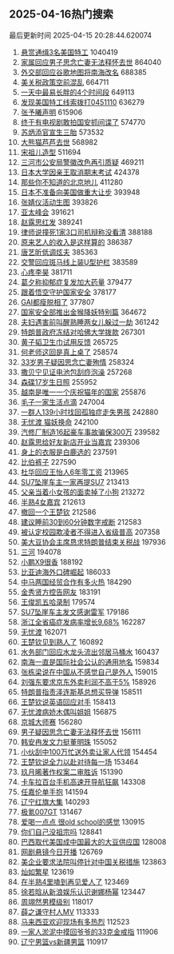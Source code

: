 ## 2025-04-16热门搜索 
最后更新时间 2025-04-15 20:28:44.620074 
1. [悬赏通缉3名美国特工](https://s.weibo.com/weibo?q=%23%E6%82%AC%E8%B5%8F%E9%80%9A%E7%BC%893%E5%90%8D%E7%BE%8E%E5%9B%BD%E7%89%B9%E5%B7%A5%23&t=31&band_rank=1&Refer=top) 1040419
1. [家属回应男子思念亡妻无法释怀去世](https://s.weibo.com/weibo?q=%23%E5%AE%B6%E5%B1%9E%E5%9B%9E%E5%BA%94%E7%94%B7%E5%AD%90%E6%80%9D%E5%BF%B5%E4%BA%A1%E5%A6%BB%E6%97%A0%E6%B3%95%E9%87%8A%E6%80%80%E5%8E%BB%E4%B8%96%23&t=31&band_rank=2&Refer=top) 864040
1. [外交部回应谷歌地图将南海改名](https://s.weibo.com/weibo?q=%23%E5%A4%96%E4%BA%A4%E9%83%A8%E5%9B%9E%E5%BA%94%E8%B0%B7%E6%AD%8C%E5%9C%B0%E5%9B%BE%E5%B0%86%E5%8D%97%E6%B5%B7%E6%94%B9%E5%90%8D%23&t=31&band_rank=2&Refer=top) 688385
1. [美关税政策空前混乱](https://s.weibo.com/weibo?q=%23%E7%BE%8E%E5%85%B3%E7%A8%8E%E6%94%BF%E7%AD%96%E7%A9%BA%E5%89%8D%E6%B7%B7%E4%B9%B1%23&t=31&band_rank=3&Refer=top) 664711
1. [一天中最易长胖的4个时间段](https://s.weibo.com/weibo?q=%23%E4%B8%80%E5%A4%A9%E4%B8%AD%E6%9C%80%E6%98%93%E9%95%BF%E8%83%96%E7%9A%844%E4%B8%AA%E6%97%B6%E9%97%B4%E6%AE%B5%23&t=31&band_rank=4&Refer=top) 649113
1. [发现美国特工线索拨打0451110](https://s.weibo.com/weibo?q=%23%E5%8F%91%E7%8E%B0%E7%BE%8E%E5%9B%BD%E7%89%B9%E5%B7%A5%E7%BA%BF%E7%B4%A2%E6%8B%A8%E6%89%930451110%23&t=31&band_rank=28&Refer=top) 636279
1. [张予曦声明](https://s.weibo.com/weibo?q=%E5%BC%A0%E4%BA%88%E6%9B%A6%E5%A3%B0%E6%98%8E&t=31&band_rank=4&Refer=top) 615906
1. [终于有电视剧敢拍国安抓间谍了](https://s.weibo.com/weibo?q=%E7%BB%88%E4%BA%8E%E6%9C%89%E7%94%B5%E8%A7%86%E5%89%A7%E6%95%A2%E6%8B%8D%E5%9B%BD%E5%AE%89%E6%8A%93%E9%97%B4%E8%B0%8D%E4%BA%86&t=31&band_rank=5&Refer=top) 574770
1. [苏炳添官宣生三胎](https://s.weibo.com/weibo?q=%23%E8%8B%8F%E7%82%B3%E6%B7%BB%E5%AE%98%E5%AE%A3%E7%94%9F%E4%B8%89%E8%83%8E%23&t=31&band_rank=6&Refer=top) 573532
1. [大熊猫芦芦去世](https://s.weibo.com/weibo?q=%23%E5%A4%A7%E7%86%8A%E7%8C%AB%E8%8A%A6%E8%8A%A6%E5%8E%BB%E4%B8%96%23&t=31&band_rank=7&Refer=top) 568982
1. [宋祖儿造型](https://s.weibo.com/weibo?q=%E5%AE%8B%E7%A5%96%E5%84%BF%E9%80%A0%E5%9E%8B&t=31&band_rank=5&Refer=top) 511694
1. [三河市公安局警徽改色再引质疑](https://s.weibo.com/weibo?q=%23%E4%B8%89%E6%B2%B3%E5%B8%82%E5%85%AC%E5%AE%89%E5%B1%80%E8%AD%A6%E5%BE%BD%E6%94%B9%E8%89%B2%E5%86%8D%E5%BC%95%E8%B4%A8%E7%96%91%23&t=31&band_rank=6&Refer=top) 469211
1. [日本大学因亲王取消期末考试](https://s.weibo.com/weibo?q=%E6%97%A5%E6%9C%AC%E5%A4%A7%E5%AD%A6%E5%9B%A0%E4%BA%B2%E7%8E%8B%E5%8F%96%E6%B6%88%E6%9C%9F%E6%9C%AB%E8%80%83%E8%AF%95&t=31&band_rank=8&Refer=top) 424378
1. [那些你不知道的北京地儿](https://s.weibo.com/weibo?q=%23%E9%82%A3%E4%BA%9B%E4%BD%A0%E4%B8%8D%E7%9F%A5%E9%81%93%E7%9A%84%E5%8C%97%E4%BA%AC%E5%9C%B0%E5%84%BF%23&t=31&band_rank=7&Refer=top) 411280
1. [日本不准备向美国做重大让步](https://s.weibo.com/weibo?q=%23%E6%97%A5%E6%9C%AC%E4%B8%8D%E5%87%86%E5%A4%87%E5%90%91%E7%BE%8E%E5%9B%BD%E5%81%9A%E9%87%8D%E5%A4%A7%E8%AE%A9%E6%AD%A5%23&t=31&band_rank=8&Refer=top) 393948
1. [张婧仪活动生图](https://s.weibo.com/weibo?q=%23%E5%BC%A0%E5%A9%A7%E4%BB%AA%E6%B4%BB%E5%8A%A8%E7%94%9F%E5%9B%BE%23&t=31&band_rank=9&Refer=top) 393826
1. [亚太峰会](https://s.weibo.com/weibo?q=%23%E4%BA%9A%E5%A4%AA%E5%B3%B0%E4%BC%9A%23&t=31&band_rank=10&Refer=top) 391621
1. [赵露思红发](https://s.weibo.com/weibo?q=%23%E8%B5%B5%E9%9C%B2%E6%80%9D%E7%BA%A2%E5%8F%91%23&t=31&band_rank=11&Refer=top) 389241
1. [律师说撞死1家3口司机辩称没看清](https://s.weibo.com/weibo?q=%23%E5%BE%8B%E5%B8%88%E8%AF%B4%E6%92%9E%E6%AD%BB1%E5%AE%B63%E5%8F%A3%E5%8F%B8%E6%9C%BA%E8%BE%A9%E7%A7%B0%E6%B2%A1%E7%9C%8B%E6%B8%85%23&t=31&band_rank=12&Refer=top) 388188
1. [原来艺人的收入是这样算的](https://s.weibo.com/weibo?q=%23%E5%8E%9F%E6%9D%A5%E8%89%BA%E4%BA%BA%E7%9A%84%E6%94%B6%E5%85%A5%E6%98%AF%E8%BF%99%E6%A0%B7%E7%AE%97%E7%9A%84%23&t=31&band_rank=13&Refer=top) 386387
1. [唐艺昕低调炫夫](https://s.weibo.com/weibo?q=%E5%94%90%E8%89%BA%E6%98%95%E4%BD%8E%E8%B0%83%E7%82%AB%E5%A4%AB&t=31&band_rank=14&Refer=top) 385363
1. [交警回应斑马线上装U型护栏](https://s.weibo.com/weibo?q=%23%E4%BA%A4%E8%AD%A6%E5%9B%9E%E5%BA%94%E6%96%91%E9%A9%AC%E7%BA%BF%E4%B8%8A%E8%A3%85U%E5%9E%8B%E6%8A%A4%E6%A0%8F%23&t=31&band_rank=15&Refer=top) 383589
1. [心疼李昊](https://s.weibo.com/weibo?q=%E5%BF%83%E7%96%BC%E6%9D%8E%E6%98%8A&t=31&band_rank=16&Refer=top) 381711
1. [葛夕称抑郁症复发加大药量](https://s.weibo.com/weibo?q=%23%E8%91%9B%E5%A4%95%E7%A7%B0%E6%8A%91%E9%83%81%E7%97%87%E5%A4%8D%E5%8F%91%E5%8A%A0%E5%A4%A7%E8%8D%AF%E9%87%8F%23&t=31&band_rank=17&Refer=top) 379477
1. [跟着悟空守护国家安全](https://s.weibo.com/weibo?q=%23%E8%B7%9F%E7%9D%80%E6%82%9F%E7%A9%BA%E5%AE%88%E6%8A%A4%E5%9B%BD%E5%AE%B6%E5%AE%89%E5%85%A8%23&t=31&band_rank=18&Refer=top) 378177
1. [GAI都瘦脱相了](https://s.weibo.com/weibo?q=GAI%E9%83%BD%E7%98%A6%E8%84%B1%E7%9B%B8%E4%BA%86&t=31&band_rank=19&Refer=top) 377807
1. [国家安全部推出金猴降妖特别篇](https://s.weibo.com/weibo?q=%23%E5%9B%BD%E5%AE%B6%E5%AE%89%E5%85%A8%E9%83%A8%E6%8E%A8%E5%87%BA%E9%87%91%E7%8C%B4%E9%99%8D%E5%A6%96%E7%89%B9%E5%88%AB%E7%AF%87%23&t=31&band_rank=20&Refer=top) 364672
1. [夫妇遇害前叫醒熟睡两女儿躲过一劫](https://s.weibo.com/weibo?q=%23%E5%A4%AB%E5%A6%87%E9%81%87%E5%AE%B3%E5%89%8D%E5%8F%AB%E9%86%92%E7%86%9F%E7%9D%A1%E4%B8%A4%E5%A5%B3%E5%84%BF%E8%BA%B2%E8%BF%87%E4%B8%80%E5%8A%AB%23&t=31&band_rank=21&Refer=top) 361242
1. [特朗普政府冻结对哈佛大学拨款](https://s.weibo.com/weibo?q=%23%E7%89%B9%E6%9C%97%E6%99%AE%E6%94%BF%E5%BA%9C%E5%86%BB%E7%BB%93%E5%AF%B9%E5%93%88%E4%BD%9B%E5%A4%A7%E5%AD%A6%E6%8B%A8%E6%AC%BE%23&t=31&band_rank=22&Refer=top) 267301
1. [黄子韬卫生巾试用反馈](https://s.weibo.com/weibo?q=%23%E9%BB%84%E5%AD%90%E9%9F%AC%E5%8D%AB%E7%94%9F%E5%B7%BE%E8%AF%95%E7%94%A8%E5%8F%8D%E9%A6%88%23&t=31&band_rank=23&Refer=top) 265725
1. [何老师这回是真上桌了](https://s.weibo.com/weibo?q=%E4%BD%95%E8%80%81%E5%B8%88%E8%BF%99%E5%9B%9E%E6%98%AF%E7%9C%9F%E4%B8%8A%E6%A1%8C%E4%BA%86&t=31&band_rank=10&Refer=top) 258574
1. [33岁男子疑因思念亡妻殉情](https://s.weibo.com/weibo?q=%2333%E5%B2%81%E7%94%B7%E5%AD%90%E7%96%91%E5%9B%A0%E6%80%9D%E5%BF%B5%E4%BA%A1%E5%A6%BB%E6%AE%89%E6%83%85%23&t=31&band_rank=11&Refer=top) 258324
1. [撒贝宁见证电池包刮痧泡澡](https://s.weibo.com/weibo?q=%23%E6%92%92%E8%B4%9D%E5%AE%81%E8%A7%81%E8%AF%81%E7%94%B5%E6%B1%A0%E5%8C%85%E5%88%AE%E7%97%A7%E6%B3%A1%E6%BE%A1%23&t=31&band_rank=12&Refer=top) 257268
1. [森碟17岁生日照](https://s.weibo.com/weibo?q=%23%E6%A3%AE%E7%A2%9F17%E5%B2%81%E7%94%9F%E6%97%A5%E7%85%A7%23&t=31&band_rank=14&Refer=top) 255952
1. [越南是唯一一个庆祝猫年的国家](https://s.weibo.com/weibo?q=%23%E8%B6%8A%E5%8D%97%E6%98%AF%E5%94%AF%E4%B8%80%E4%B8%80%E4%B8%AA%E5%BA%86%E7%A5%9D%E7%8C%AB%E5%B9%B4%E7%9A%84%E5%9B%BD%E5%AE%B6%23&t=31&band_rank=15&Refer=top) 255876
1. [毛子一家生活点滴](https://s.weibo.com/weibo?q=%E6%AF%9B%E5%AD%90%E4%B8%80%E5%AE%B6%E7%94%9F%E6%B4%BB%E7%82%B9%E6%BB%B4&t=31&band_rank=17&Refer=top) 247004
1. [一群人139小时找回孤独症走失男孩](https://s.weibo.com/weibo?q=%23%E4%B8%80%E7%BE%A4%E4%BA%BA139%E5%B0%8F%E6%97%B6%E6%89%BE%E5%9B%9E%E5%AD%A4%E7%8B%AC%E7%97%87%E8%B5%B0%E5%A4%B1%E7%94%B7%E5%AD%A9%23&t=31&band_rank=18&Refer=top) 242880
1. [无忧渡 猫妖换命](https://s.weibo.com/weibo?q=%E6%97%A0%E5%BF%A7%E6%B8%A1%20%E7%8C%AB%E5%A6%96%E6%8D%A2%E5%91%BD&t=31&band_rank=19&Refer=top) 242100
1. [汽修厂制造16起豪车事故骗保300万](https://s.weibo.com/weibo?q=%23%E6%B1%BD%E4%BF%AE%E5%8E%82%E5%88%B6%E9%80%A016%E8%B5%B7%E8%B1%AA%E8%BD%A6%E4%BA%8B%E6%95%85%E9%AA%97%E4%BF%9D300%E4%B8%87%23&t=31&band_rank=20&Refer=top) 239582
1. [赵露思给好友新店开业当嘉宾](https://s.weibo.com/weibo?q=%23%E8%B5%B5%E9%9C%B2%E6%80%9D%E7%BB%99%E5%A5%BD%E5%8F%8B%E6%96%B0%E5%BA%97%E5%BC%80%E4%B8%9A%E5%BD%93%E5%98%89%E5%AE%BE%23&t=31&band_rank=21&Refer=top) 239306
1. [身上的衣服是白鹿选的](https://s.weibo.com/weibo?q=%E8%BA%AB%E4%B8%8A%E7%9A%84%E8%A1%A3%E6%9C%8D%E6%98%AF%E7%99%BD%E9%B9%BF%E9%80%89%E7%9A%84&t=31&band_rank=22&Refer=top) 237591
1. [比伯裤子](https://s.weibo.com/weibo?q=%E6%AF%94%E4%BC%AF%E8%A3%A4%E5%AD%90&t=31&band_rank=24&Refer=top) 227590
1. [杜华回应王怡人6年零工资](https://s.weibo.com/weibo?q=%E6%9D%9C%E5%8D%8E%E5%9B%9E%E5%BA%94%E7%8E%8B%E6%80%A1%E4%BA%BA6%E5%B9%B4%E9%9B%B6%E5%B7%A5%E8%B5%84&t=31&band_rank=25&Refer=top) 213965
1. [SU7坠崖车主一家再提SU7](https://s.weibo.com/weibo?q=%23SU7%E5%9D%A0%E5%B4%96%E8%BD%A6%E4%B8%BB%E4%B8%80%E5%AE%B6%E5%86%8D%E6%8F%90SU7%23&t=31&band_rank=26&Refer=top) 213413
1. [父亲当着小女孩的面卖掉了小狗](https://s.weibo.com/weibo?q=%23%E7%88%B6%E4%BA%B2%E5%BD%93%E7%9D%80%E5%B0%8F%E5%A5%B3%E5%AD%A9%E7%9A%84%E9%9D%A2%E5%8D%96%E6%8E%89%E4%BA%86%E5%B0%8F%E7%8B%97%23&t=31&band_rank=27&Refer=top) 213272
1. [半熟4女嘉宾](https://s.weibo.com/weibo?q=%E5%8D%8A%E7%86%9F4%E5%A5%B3%E5%98%89%E5%AE%BE&t=31&band_rank=29&Refer=top) 212613
1. [撤回一个王楚钦](https://s.weibo.com/weibo?q=%E6%92%A4%E5%9B%9E%E4%B8%80%E4%B8%AA%E7%8E%8B%E6%A5%9A%E9%92%A6&t=31&band_rank=30&Refer=top) 212586
1. [建议睡前30到60分钟数字戒断](https://s.weibo.com/weibo?q=%23%E5%BB%BA%E8%AE%AE%E7%9D%A1%E5%89%8D30%E5%88%B060%E5%88%86%E9%92%9F%E6%95%B0%E5%AD%97%E6%88%92%E6%96%AD%23&t=31&band_rank=31&Refer=top) 212583
1. [被认定校园欺凌者不得进入省级普高](https://s.weibo.com/weibo?q=%23%E8%A2%AB%E8%AE%A4%E5%AE%9A%E6%A0%A1%E5%9B%AD%E6%AC%BA%E5%87%8C%E8%80%85%E4%B8%8D%E5%BE%97%E8%BF%9B%E5%85%A5%E7%9C%81%E7%BA%A7%E6%99%AE%E9%AB%98%23&t=31&band_rank=32&Refer=top) 207358
1. [美大豆协会主席恳求特朗普结束关税战](https://s.weibo.com/weibo?q=%23%E7%BE%8E%E5%A4%A7%E8%B1%86%E5%8D%8F%E4%BC%9A%E4%B8%BB%E5%B8%AD%E6%81%B3%E6%B1%82%E7%89%B9%E6%9C%97%E6%99%AE%E7%BB%93%E6%9D%9F%E5%85%B3%E7%A8%8E%E6%88%98%23&t=31&band_rank=33&Refer=top) 197936
1. [三河](https://s.weibo.com/weibo?q=%E4%B8%89%E6%B2%B3&t=31&band_rank=34&Refer=top) 194078
1. [小鹏X9很香](https://s.weibo.com/weibo?q=%23%E5%B0%8F%E9%B9%8FX9%E5%BE%88%E9%A6%99%23&t=31&band_rank=25&Refer=top) 188192
1. [比亚迪海外口碑崛起](https://s.weibo.com/weibo?q=%23%E6%AF%94%E4%BA%9A%E8%BF%AA%E6%B5%B7%E5%A4%96%E5%8F%A3%E7%A2%91%E5%B4%9B%E8%B5%B7%23&t=31&band_rank=35&Refer=top) 186033
1. [中马两国经贸合作有多火热](https://s.weibo.com/weibo?q=%23%E4%B8%AD%E9%A9%AC%E4%B8%A4%E5%9B%BD%E7%BB%8F%E8%B4%B8%E5%90%88%E4%BD%9C%E6%9C%89%E5%A4%9A%E7%81%AB%E7%83%AD%23&t=31&band_rank=36&Refer=top) 184290
1. [金秀贤方控告网友](https://s.weibo.com/weibo?q=%23%E9%87%91%E7%A7%80%E8%B4%A4%E6%96%B9%E6%8E%A7%E5%91%8A%E7%BD%91%E5%8F%8B%23&t=31&band_rank=37&Refer=top) 183191
1. [王俊凯五哈录制](https://s.weibo.com/weibo?q=%23%E7%8E%8B%E4%BF%8A%E5%87%AF%E4%BA%94%E5%93%88%E5%BD%95%E5%88%B6%23&t=31&band_rank=26&Refer=top) 179574
1. [SU7坠崖车主发文感谢雷军](https://s.weibo.com/weibo?q=%23SU7%E5%9D%A0%E5%B4%96%E8%BD%A6%E4%B8%BB%E5%8F%91%E6%96%87%E6%84%9F%E8%B0%A2%E9%9B%B7%E5%86%9B%23&t=31&band_rank=38&Refer=top) 179186
1. [浙江全省癌症发病率增长9.68%](https://s.weibo.com/weibo?q=%23%E6%B5%99%E6%B1%9F%E5%85%A8%E7%9C%81%E7%99%8C%E7%97%87%E5%8F%91%E7%97%85%E7%8E%87%E5%A2%9E%E9%95%BF9.68%25%23&t=31&band_rank=27&Refer=top) 162287
1. [无忧渡](https://s.weibo.com/weibo?q=%E6%97%A0%E5%BF%A7%E6%B8%A1&t=31&band_rank=28&Refer=top) 162071
1. [王楚钦见到熟人了](https://s.weibo.com/weibo?q=%23%E7%8E%8B%E6%A5%9A%E9%92%A6%E8%A7%81%E5%88%B0%E7%86%9F%E4%BA%BA%E4%BA%86%23&t=31&band_rank=29&Refer=top) 160892
1. [水务部门回应水龙头流出邻居马桶水](https://s.weibo.com/weibo?q=%23%E6%B0%B4%E5%8A%A1%E9%83%A8%E9%97%A8%E5%9B%9E%E5%BA%94%E6%B0%B4%E9%BE%99%E5%A4%B4%E6%B5%81%E5%87%BA%E9%82%BB%E5%B1%85%E9%A9%AC%E6%A1%B6%E6%B0%B4%23&t=31&band_rank=30&Refer=top) 160437
1. [南海一直是国际社会公认的通用地名](https://s.weibo.com/weibo?q=%23%E5%8D%97%E6%B5%B7%E4%B8%80%E7%9B%B4%E6%98%AF%E5%9B%BD%E9%99%85%E7%A4%BE%E4%BC%9A%E5%85%AC%E8%AE%A4%E7%9A%84%E9%80%9A%E7%94%A8%E5%9C%B0%E5%90%8D%23&t=31&band_rank=39&Refer=top) 159834
1. [张栋梁说在中国从不感觉自己是外人](https://s.weibo.com/weibo?q=%23%E5%BC%A0%E6%A0%8B%E6%A2%81%E8%AF%B4%E5%9C%A8%E4%B8%AD%E5%9B%BD%E4%BB%8E%E4%B8%8D%E6%84%9F%E8%A7%89%E8%87%AA%E5%B7%B1%E6%98%AF%E5%A4%96%E4%BA%BA%23&t=31&band_rank=40&Refer=top) 159015
1. [刘强东要求京东外卖利润不高于5%](https://s.weibo.com/weibo?q=%23%E5%88%98%E5%BC%BA%E4%B8%9C%E8%A6%81%E6%B1%82%E4%BA%AC%E4%B8%9C%E5%A4%96%E5%8D%96%E5%88%A9%E6%B6%A6%E4%B8%8D%E9%AB%98%E4%BA%8E5%25%23&t=31&band_rank=31&Refer=top) 158926
1. [特朗普指责泽连斯基总想买导弹](https://s.weibo.com/weibo?q=%23%E7%89%B9%E6%9C%97%E6%99%AE%E6%8C%87%E8%B4%A3%E6%B3%BD%E8%BF%9E%E6%96%AF%E5%9F%BA%E6%80%BB%E6%83%B3%E4%B9%B0%E5%AF%BC%E5%BC%B9%23&t=31&band_rank=32&Refer=top) 158511
1. [王楚钦说英语回应对手](https://s.weibo.com/weibo?q=%E7%8E%8B%E6%A5%9A%E9%92%A6%E8%AF%B4%E8%8B%B1%E8%AF%AD%E5%9B%9E%E5%BA%94%E5%AF%B9%E6%89%8B&t=31&band_rank=41&Refer=top) 158413
1. [无忧渡病娇木偶叫姐姐](https://s.weibo.com/weibo?q=%E6%97%A0%E5%BF%A7%E6%B8%A1%E7%97%85%E5%A8%87%E6%9C%A8%E5%81%B6%E5%8F%AB%E5%A7%90%E5%A7%90&t=31&band_rank=34&Refer=top) 156875
1. [京城大师赛](https://s.weibo.com/weibo?q=%23%E4%BA%AC%E5%9F%8E%E5%A4%A7%E5%B8%88%E8%B5%9B%23&t=31&band_rank=35&Refer=top) 156280
1. [男子疑因思念亡妻无法释怀去世](https://s.weibo.com/weibo?q=%23%E7%94%B7%E5%AD%90%E7%96%91%E5%9B%A0%E6%80%9D%E5%BF%B5%E4%BA%A1%E5%A6%BB%E6%97%A0%E6%B3%95%E9%87%8A%E6%80%80%E5%8E%BB%E4%B8%96%23&t=31&band_rank=36&Refer=top) 156111
1. [韩安冉发文力挺董明珠](https://s.weibo.com/weibo?q=%23%E9%9F%A9%E5%AE%89%E5%86%89%E5%8F%91%E6%96%87%E5%8A%9B%E6%8C%BA%E8%91%A3%E6%98%8E%E7%8F%A0%23&t=31&band_rank=42&Refer=top) 155052
1. [小伙刮中100万忙送外卖让家人代领](https://s.weibo.com/weibo?q=%23%E5%B0%8F%E4%BC%99%E5%88%AE%E4%B8%AD100%E4%B8%87%E5%BF%99%E9%80%81%E5%A4%96%E5%8D%96%E8%AE%A9%E5%AE%B6%E4%BA%BA%E4%BB%A3%E9%A2%86%23&t=31&band_rank=43&Refer=top) 154454
1. [王楚钦说全力以赴对待每一场](https://s.weibo.com/weibo?q=%23%E7%8E%8B%E6%A5%9A%E9%92%A6%E8%AF%B4%E5%85%A8%E5%8A%9B%E4%BB%A5%E8%B5%B4%E5%AF%B9%E5%BE%85%E6%AF%8F%E4%B8%80%E5%9C%BA%23&t=31&band_rank=37&Refer=top) 153464
1. [玖月晞著作权案二审胜诉](https://s.weibo.com/weibo?q=%23%E7%8E%96%E6%9C%88%E6%99%9E%E8%91%97%E4%BD%9C%E6%9D%83%E6%A1%88%E4%BA%8C%E5%AE%A1%E8%83%9C%E8%AF%89%23&t=31&band_rank=38&Refer=top) 151390
1. [卡车拉百台手机高速开导航狂飙](https://s.weibo.com/weibo?q=%E5%8D%A1%E8%BD%A6%E6%8B%89%E7%99%BE%E5%8F%B0%E6%89%8B%E6%9C%BA%E9%AB%98%E9%80%9F%E5%BC%80%E5%AF%BC%E8%88%AA%E7%8B%82%E9%A3%99&t=31&band_rank=39&Refer=top) 143308
1. [任嘉伦单手抱](https://s.weibo.com/weibo?q=%E4%BB%BB%E5%98%89%E4%BC%A6%E5%8D%95%E6%89%8B%E6%8A%B1&t=31&band_rank=44&Refer=top) 141594
1. [辽宁红旗大集](https://s.weibo.com/weibo?q=%E8%BE%BD%E5%AE%81%E7%BA%A2%E6%97%97%E5%A4%A7%E9%9B%86&t=31&band_rank=40&Refer=top) 140293
1. [极氪007GT](https://s.weibo.com/weibo?q=%E6%9E%81%E6%B0%AA007GT&t=31&band_rank=42&Refer=top) 131467
1. [爱喝一点点 很old school的感觉](https://s.weibo.com/weibo?q=%E7%88%B1%E5%96%9D%E4%B8%80%E7%82%B9%E7%82%B9%20%E5%BE%88old%20school%E7%9A%84%E6%84%9F%E8%A7%89&t=31&band_rank=43&Refer=top) 130915
1. [你们自己没祖宗吗](https://s.weibo.com/weibo?q=%E4%BD%A0%E4%BB%AC%E8%87%AA%E5%B7%B1%E6%B2%A1%E7%A5%96%E5%AE%97%E5%90%97&t=31&band_rank=45&Refer=top) 128841
1. [巴西取代美国成中国最大的大豆供应国](https://s.weibo.com/weibo?q=%23%E5%B7%B4%E8%A5%BF%E5%8F%96%E4%BB%A3%E7%BE%8E%E5%9B%BD%E6%88%90%E4%B8%AD%E5%9B%BD%E6%9C%80%E5%A4%A7%E7%9A%84%E5%A4%A7%E8%B1%86%E4%BE%9B%E5%BA%94%E5%9B%BD%23&t=31&band_rank=46&Refer=top) 128008
1. [网剧悬镜今日开播](https://s.weibo.com/weibo?q=%23%E7%BD%91%E5%89%A7%E6%82%AC%E9%95%9C%E4%BB%8A%E6%97%A5%E5%BC%80%E6%92%AD%23&t=31&band_rank=44&Refer=top) 126769
1. [美企业要求法院叫停针对中国关税措施](https://s.weibo.com/weibo?q=%23%E7%BE%8E%E4%BC%81%E4%B8%9A%E8%A6%81%E6%B1%82%E6%B3%95%E9%99%A2%E5%8F%AB%E5%81%9C%E9%92%88%E5%AF%B9%E4%B8%AD%E5%9B%BD%E5%85%B3%E7%A8%8E%E6%8E%AA%E6%96%BD%23&t=31&band_rank=47&Refer=top) 123863
1. [灿如繁星](https://s.weibo.com/weibo?q=%E7%81%BF%E5%A6%82%E7%B9%81%E6%98%9F&t=31&band_rank=48&Refer=top) 123619
1. [在半熟4里嗑到再见爱人了](https://s.weibo.com/weibo?q=%E5%9C%A8%E5%8D%8A%E7%86%9F4%E9%87%8C%E5%97%91%E5%88%B0%E5%86%8D%E8%A7%81%E7%88%B1%E4%BA%BA%E4%BA%86&t=31&band_rank=49&Refer=top) 123469
1. [徐若晗从新浪娱乐认识谢娜杨幂](https://s.weibo.com/weibo?q=%23%E5%BE%90%E8%8B%A5%E6%99%97%E4%BB%8E%E6%96%B0%E6%B5%AA%E5%A8%B1%E4%B9%90%E8%AE%A4%E8%AF%86%E8%B0%A2%E5%A8%9C%E6%9D%A8%E5%B9%82%23&t=31&band_rank=50&Refer=top) 123447
1. [周翊然男模级别](https://s.weibo.com/weibo?q=%E5%91%A8%E7%BF%8A%E7%84%B6%E7%94%B7%E6%A8%A1%E7%BA%A7%E5%88%AB&t=31&band_rank=45&Refer=top) 118017
1. [薛之谦守村人MV](https://s.weibo.com/weibo?q=%23%E8%96%9B%E4%B9%8B%E8%B0%A6%E5%AE%88%E6%9D%91%E4%BA%BAMV%23&t=31&band_rank=46&Refer=top) 113333
1. [马来西亚欢迎现场有多热烈](https://s.weibo.com/weibo?q=%23%E9%A9%AC%E6%9D%A5%E8%A5%BF%E4%BA%9A%E6%AC%A2%E8%BF%8E%E7%8E%B0%E5%9C%BA%E6%9C%89%E5%A4%9A%E7%83%AD%E7%83%88%23&t=31&band_rank=47&Refer=top) 112523
1. [一家人淤泥中摸回爷爷的33克金戒指](https://s.weibo.com/weibo?q=%23%E4%B8%80%E5%AE%B6%E4%BA%BA%E6%B7%A4%E6%B3%A5%E4%B8%AD%E6%91%B8%E5%9B%9E%E7%88%B7%E7%88%B7%E7%9A%8433%E5%85%8B%E9%87%91%E6%88%92%E6%8C%87%23&t=31&band_rank=49&Refer=top) 111906
1. [辽宁男篮vs新疆男篮](https://s.weibo.com/weibo?q=%23%E8%BE%BD%E5%AE%81%E7%94%B7%E7%AF%AEvs%E6%96%B0%E7%96%86%E7%94%B7%E7%AF%AE%23&t=31&band_rank=50&Refer=top) 110917
